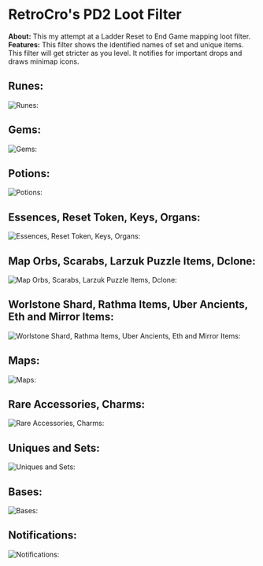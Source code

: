 # RetroCro's PD2 Loot Filter

**About:** 		This my attempt at a Ladder Reset to End Game mapping loot filter. 
**Features:** 	This filter shows the identified names of set and unique items. This filter will get stricter as you level. It notifies for important drops and draws minimap icons. 

## Runes:
![Runes:](https://i.imgur.com/H8RDPWY.png)

## Gems:
![Gems:](https://i.imgur.com/9fpzMkZ.png)

## Potions:
![Potions:](https://i.imgur.com/iX76Q2L.png)

## Essences, Reset Token, Keys, Organs:
![Essences, Reset Token, Keys, Organs:](https://i.imgur.com/xqMykJG.png)

## Map Orbs, Scarabs, Larzuk Puzzle Items, Dclone:
![Map Orbs, Scarabs, Larzuk Puzzle Items, Dclone:](https://i.imgur.com/Lk9LoYf.png)

## Worlstone Shard, Rathma Items, Uber Ancients, Eth and Mirror Items:
![Worlstone Shard, Rathma Items, Uber Ancients, Eth and Mirror Items:](https://i.imgur.com/tJ1d1ET.png)

## Maps:
![Maps:](https://i.imgur.com/Y4INbXM.png)

## Rare Accessories, Charms:
![Rare Accessories, Charms:](https://i.imgur.com/bErHIXa.png)

## Uniques and Sets:
![Uniques and Sets:](https://i.imgur.com/5WQZaLu.png)

## Bases:
![Bases:](https://i.imgur.com/GXEur7m.png)

## Notifications:
![Notifications:](https://i.imgur.com/f7pQvGQ.png)

